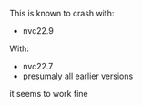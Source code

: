 This is known to crash with:

* nvc22.9

With:

* nvc22.7
* presumaly all earlier versions

it seems to work fine
